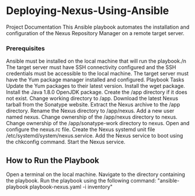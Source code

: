 # Deploying-Nexus-Using-Ansible
Project Documentation
This Ansible playbook automates the installation and configuration of the Nexus Repository Manager on a remote target server.

### Prerequisites
Ansible must be installed on the local machine that will run the playbook./n
The target server must have SSH connectivity configured and the SSH credentials must be accessible to the local machine.
The target server must have the Yum package manager installed and configured.
Playbook Tasks
Update the Yum packages to their latest version.
Install the wget package.
Install the Java 1.8.0 OpenJDK package.
Create the /app directory if it does not exist.
Change working directory to /app.
Download the latest Nexus tarball from the Sonatype website.
Extract the Nexus archive to the /app directory.
Rename the Nexus directory to /app/nexus.
Add a new user named nexus.
Change ownership of the /app/nexus directory to nexus.
Change ownership of the /app/sonatype-work directory to nexus.
Open and configure the nexus.rc file.
Create the Nexus systemd unit file /etc/systemd/system/nexus.service.
Add the Nexus service to boot using the chkconfig command.
Start the Nexus service.
## How to Run the Playbook
Open a terminal on the local machine.
Navigate to the directory containing the playbook.
Run the playbook using the following command:
"ansible-playbook playbook-nexus.yaml -i inventory"
